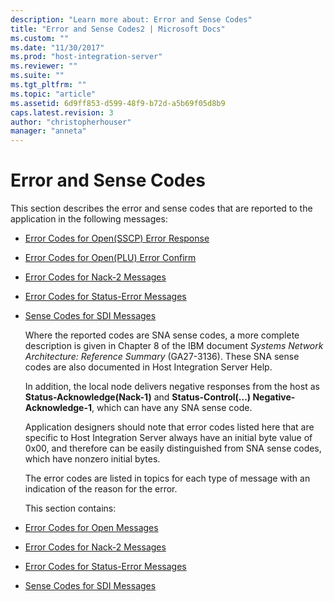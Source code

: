 ```yaml
---
description: "Learn more about: Error and Sense Codes"
title: "Error and Sense Codes2 | Microsoft Docs"
ms.custom: ""
ms.date: "11/30/2017"
ms.prod: "host-integration-server"
ms.reviewer: ""
ms.suite: ""
ms.tgt_pltfrm: ""
ms.topic: "article"
ms.assetid: 6d9ff853-d599-48f9-b72d-a5b69f05d8b9
caps.latest.revision: 3
author: "christopherhouser"
manager: "anneta"
---
```

# Error and Sense Codes
This section describes the error and sense codes that are reported to the application in the following messages:  

- [Error Codes for Open(SSCP) Error Response](../core/error-codes-for-open-sscp-error-response2.md)  

- [Error Codes for Open(PLU) Error Confirm](../core/error-codes-for-open-plu-error-confirm1.md)  

- [Error Codes for Nack-2 Messages](../core/error-codes-for-nack-2-messages2.md)  

- [Error Codes for Status-Error Messages](../core/error-codes-for-status-error-messages2.md)  

- [Sense Codes for SDI Messages](../core/sense-codes-for-sdi-messages1.md)  

  Where the reported codes are SNA sense codes, a more complete description is given in Chapter 8 of the IBM document *Systems Network Architecture: Reference Summary* (GA27-3136). These SNA sense codes are also documented in Host Integration Server Help.  

  In addition, the local node delivers negative responses from the host as **Status-Acknowledge(Nack-1)** and **Status-Control(...) Negative-Acknowledge-1**, which can have any SNA sense code.  

  Application designers should note that error codes listed here that are specific to Host Integration Server always have an initial byte value of 0x00, and therefore can be easily distinguished from SNA sense codes, which have nonzero initial bytes.  

  The error codes are listed in topics for each type of message with an indication of the reason for the error.  

  This section contains:  

- [Error Codes for Open Messages](../core/error-codes-for-open-messages1.md)  

- [Error Codes for Nack-2 Messages](../core/error-codes-for-nack-2-messages2.md)  

- [Error Codes for Status-Error Messages](../core/error-codes-for-status-error-messages2.md)  

- [Sense Codes for SDI Messages](../core/sense-codes-for-sdi-messages1.md)
